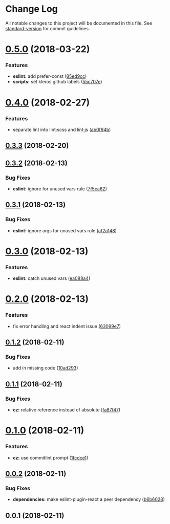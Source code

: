 # Change Log

All notable changes to this project will be documented in this file. See [standard-version](https://github.com/conventional-changelog/standard-version) for commit guidelines.

<a name="0.5.0"></a>

# [0.5.0](https://github.com/kleros/kleros-js-scripts/compare/v0.4.0...v0.5.0) (2018-03-22)

### Features

- **eslint:** add prefer-const ([85ed9cc](https://github.com/kleros/kleros-js-scripts/commit/85ed9cc))
- **scripts:** set kleros github labels ([55c707e](https://github.com/kleros/kleros-js-scripts/commit/55c707e))

<a name="0.4.0"></a>

# [0.4.0](https://github.com/kleros/kleros-js-scripts/compare/v0.3.3...v0.4.0) (2018-02-27)

### Features

- separate lint into lint:scss and lint:js ([ab0f94b](https://github.com/kleros/kleros-js-scripts/commit/ab0f94b))

<a name="0.3.3"></a>

## [0.3.3](https://github.com/kleros/kleros-js-scripts/compare/v0.3.2...v0.3.3) (2018-02-20)

<a name="0.3.2"></a>

## [0.3.2](https://github.com/kleros/kleros-js-scripts/compare/v0.3.1...v0.3.2) (2018-02-13)

### Bug Fixes

- **eslint:** ignore for unused vars rule ([7f5ca62](https://github.com/kleros/kleros-js-scripts/commit/7f5ca62))

<a name="0.3.1"></a>

## [0.3.1](https://github.com/kleros/kleros-js-scripts/compare/v0.3.0...v0.3.1) (2018-02-13)

### Bug Fixes

- **eslint:** ignore args for unused vars rule ([af2a148](https://github.com/kleros/kleros-js-scripts/commit/af2a148))

<a name="0.3.0"></a>

# [0.3.0](https://github.com/kleros/kleros-js-scripts/compare/v0.2.0...v0.3.0) (2018-02-13)

### Features

- **eslint:** catch unused vars ([ea088a4](https://github.com/kleros/kleros-js-scripts/commit/ea088a4))

<a name="0.2.0"></a>

# [0.2.0](https://github.com/kleros/kleros-js-scripts/compare/v0.1.2...v0.2.0) (2018-02-13)

### Features

- fix error handling and react indent issue ([63099e7](https://github.com/kleros/kleros-js-scripts/commit/63099e7))

<a name="0.1.2"></a>

## [0.1.2](https://github.com/kleros/kleros-js-scripts/compare/v0.1.1...v0.1.2) (2018-02-11)

### Bug Fixes

- add in missing code ([10ad293](https://github.com/kleros/kleros-js-scripts/commit/10ad293))

<a name="0.1.1"></a>

## [0.1.1](https://github.com/kleros/kleros-js-scripts/compare/v0.1.0...v0.1.1) (2018-02-11)

### Bug Fixes

- **cz:** relative reference instead of absolute ([fa87f47](https://github.com/kleros/kleros-js-scripts/commit/fa87f47))

<a name="0.1.0"></a>

# [0.1.0](https://github.com/kleros/kleros-js-scripts/compare/v0.0.2...v0.1.0) (2018-02-11)

### Features

- **cz:** use commitlint prompt ([1fcdce1](https://github.com/kleros/kleros-js-scripts/commit/1fcdce1))

<a name="0.0.2"></a>

## [0.0.2](https://github.com/kleros/kleros-js-scripts/compare/v0.0.1...v0.0.2) (2018-02-11)

### Bug Fixes

- **dependencies:** make eslint-plugin-react a peer dependency ([b6b6028](https://github.com/kleros/kleros-js-scripts/commit/b6b6028))

<a name="0.0.1"></a>

## 0.0.1 (2018-02-11)

